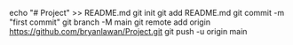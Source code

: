 echo "# Project" >> README.md
git init
git add README.md
git commit -m "first commit"
git branch -M main 
git remote add origin https://github.com/bryanlawan/Project.git
git push -u origin main
